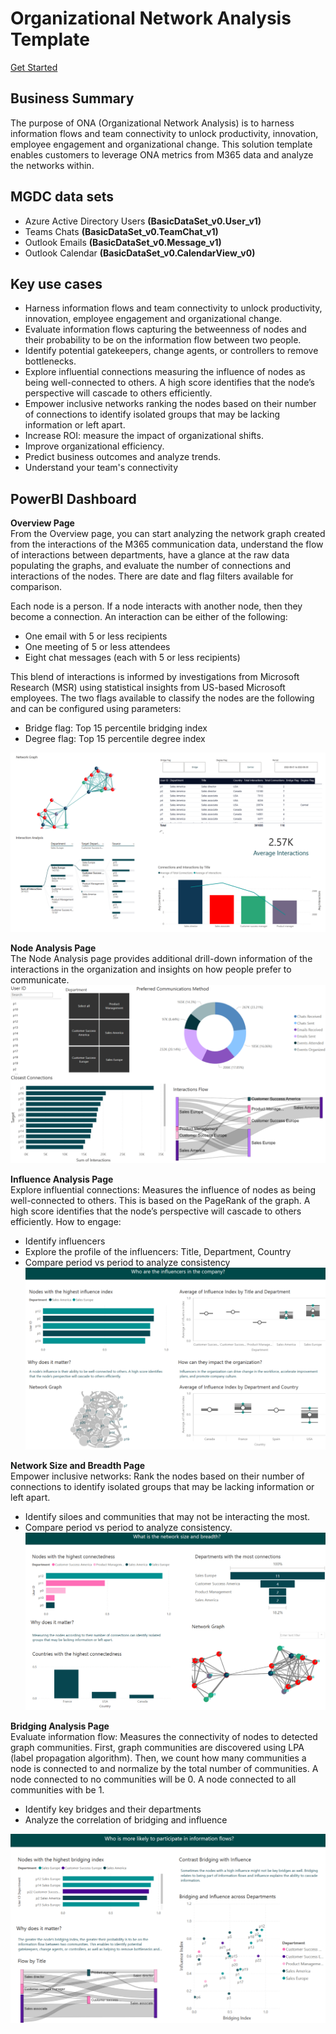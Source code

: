 # Organizational Network Analysis Template 

[Get Started](https://github.com/microsoftgraph/dataconnect-solutions/tree/main/solutions/ona)

## Business Summary 
The purpose of ONA (Organizational Network Analysis) is to harness information flows and team connectivity to unlock productivity, innovation, employee engagement and organizational change. This solution template enables customers to leverage ONA metrics from M365 data and analyze the networks within. 

## MGDC data sets 
- Azure Active Directory Users **(BasicDataSet_v0.User_v1)**
- Teams Chats **(BasicDataSet_v0.TeamChat_v1)** 
- Outlook Emails **(BasicDataSet_v0.Message_v1)** 
- Outlook Calendar **(BasicDataSet_v0.CalendarView_v0)** 

## Key use cases 
- Harness information flows and team connectivity to unlock productivity, innovation, employee engagement and organizational change.  
- Evaluate information flows capturing the betweenness of nodes and their probability to be on the information flow between two people.  
- Identify potential gatekeepers, change agents, or controllers to remove bottlenecks. 
- Explore influential connections measuring the influence of nodes as being well-connected to others. A high score identifies that the node’s perspective will cascade to others efficiently. 
- Empower inclusive networks ranking the nodes based on their number of connections to identify isolated groups that may be lacking information or left apart. 
- Increase ROI: measure the impact of organizational shifts.  
- Improve organizational efficiency.  
- Predict business outcomes and analyze trends.  
- Understand your team's connectivity 

## PowerBI Dashboard 

**Overview Page**  
From the Overview page, you can start analyzing the network graph created from the interactions of the M365 communication data, understand the flow of interactions between departments, have a glance at the raw data populating the graphs, and evaluate the number of connections and interactions of the nodes. There are date and flag filters available for comparison. 

Each node is a person. If a node interacts with another node, then they become a connection. An interaction can be either of the following: 

- One email with 5 or less recipients 
- One meeting of 5 or less attendees 
- Eight chat messages (each with 5 or less recipients) 
 
This blend of interactions is informed by investigations from Microsoft Research (MSR) using statistical insights from US-based Microsoft employees. The two flags available to classify the nodes are the following and can be configured using parameters: 

- Bridge flag: Top 15 percentile bridging index 
- Degree flag: Top 15 percentile degree index 

![An image that shows the overview of the organizational network analysis template](images/data-connect-templates-ona-overview.png)

**Node Analysis Page**  
The Node Analysis page provides additional drill-down information of the interactions in the organization and insights on how people prefer to communicate. 
![An image that shows the node analysis page of the organizational network analysis](images/data-connect-templates-ona-communications.png)

**Influence Analysis Page**  
Explore influential connections: Measures the influence of nodes as being well-connected to others. This is based on the PageRank of the graph. A high score identifies that the node’s perspective will cascade to others efficiently. How to engage: 

- Identify influencers 
- Explore the profile of the influencers: Title, Department, Country 
- Compare period vs period to analyze consistency 
![An image that shows the influence analysis page of the organizational network analysis](images/data-connect-templates-ona-influence.png)

**Network Size and Breadth Page**  
Empower inclusive networks: Rank the nodes based on their number of connections to identify isolated groups that may be lacking information or left apart. 

- Identify siloes and communities that may not be interacting the most.
- Compare period vs period to analyze consistency.
![An image that shows the network size and breadth page of the organizational network analysis](images/data-connect-templates-network.png)

**Bridging Analysis Page**  
Evaluate information flow: Measures the connectivity of nodes to detected graph communities. First, graph communities are discovered using LPA (label propagation algorithm). Then, we count how many communities a node is connected to and normalize by the total number of communities. A node connected to no communities will be 0. A node connected to all communities with be 1. 

- Identify key bridges and their departments 
- Analyze the correlation of bridging and influence

![An image that shows the bridging analysis page of the organizational network analysis](images/data-connect-templates-ona-bridging.png)